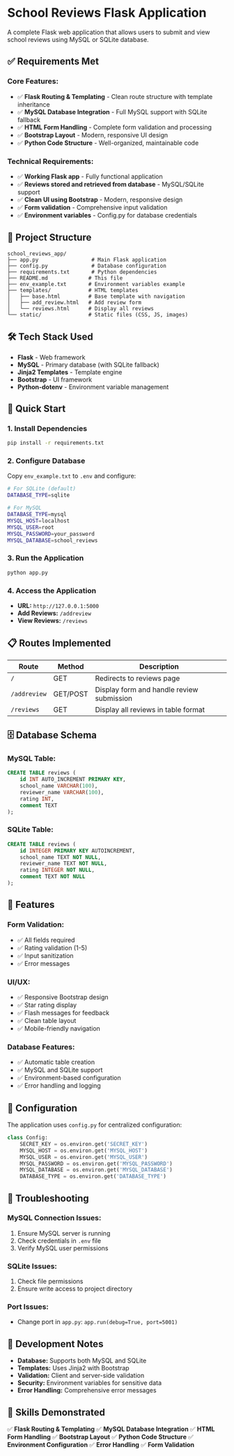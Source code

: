 # School Reviews Flask Application

A complete Flask web application that allows users to submit and view school reviews using MySQL or SQLite database.

## ✅ **Requirements Met**

### **Core Features:**
- ✅ **Flask Routing & Templating** - Clean route structure with template inheritance
- ✅ **MySQL Database Integration** - Full MySQL support with SQLite fallback
- ✅ **HTML Form Handling** - Complete form validation and processing
- ✅ **Bootstrap Layout** - Modern, responsive UI design
- ✅ **Python Code Structure** - Well-organized, maintainable code

### **Technical Requirements:**
- ✅ **Working Flask app** - Fully functional application
- ✅ **Reviews stored and retrieved from database** - MySQL/SQLite support
- ✅ **Clean UI using Bootstrap** - Modern, responsive design
- ✅ **Form validation** - Comprehensive input validation
- ✅ **Environment variables** - Config.py for database credentials

## 📁 **Project Structure**

```
school_reviews_app/
├── app.py                 # Main Flask application
├── config.py              # Database configuration
├── requirements.txt       # Python dependencies
├── README.md             # This file
├── env_example.txt       # Environment variables example
├── templates/            # HTML templates
│   ├── base.html         # Base template with navigation
│   ├── add_review.html   # Add review form
│   └── reviews.html      # Display all reviews
└── static/               # Static files (CSS, JS, images)
```

## 🛠️ **Tech Stack Used**

- **Flask** - Web framework
- **MySQL** - Primary database (with SQLite fallback)
- **Jinja2 Templates** - Template engine
- **Bootstrap** - UI framework
- **Python-dotenv** - Environment variable management

## 🚀 **Quick Start**

### **1. Install Dependencies**
```bash
pip install -r requirements.txt
```

### **2. Configure Database**
Copy `env_example.txt` to `.env` and configure:
```bash
# For SQLite (default)
DATABASE_TYPE=sqlite

# For MySQL
DATABASE_TYPE=mysql
MYSQL_HOST=localhost
MYSQL_USER=root
MYSQL_PASSWORD=your_password
MYSQL_DATABASE=school_reviews
```

### **3. Run the Application**
```bash
python app.py
```

### **4. Access the Application**
- **URL:** `http://127.0.0.1:5000`
- **Add Reviews:** `/addreview`
- **View Reviews:** `/reviews`

## 📋 **Routes Implemented**

| Route | Method | Description |
|-------|--------|-------------|
| `/` | GET | Redirects to reviews page |
| `/addreview` | GET/POST | Display form and handle review submission |
| `/reviews` | GET | Display all reviews in table format |

## 🗄️ **Database Schema**

### **MySQL Table:**
```sql
CREATE TABLE reviews (
    id INT AUTO_INCREMENT PRIMARY KEY,
    school_name VARCHAR(100),
    reviewer_name VARCHAR(100),
    rating INT,
    comment TEXT
);
```

### **SQLite Table:**
```sql
CREATE TABLE reviews (
    id INTEGER PRIMARY KEY AUTOINCREMENT,
    school_name TEXT NOT NULL,
    reviewer_name TEXT NOT NULL,
    rating INTEGER NOT NULL,
    comment TEXT NOT NULL
);
```

## 🎨 **Features**

### **Form Validation:**
- ✅ All fields required
- ✅ Rating validation (1-5)
- ✅ Input sanitization
- ✅ Error messages

### **UI/UX:**
- ✅ Responsive Bootstrap design
- ✅ Star rating display
- ✅ Flash messages for feedback
- ✅ Clean table layout
- ✅ Mobile-friendly navigation

### **Database Features:**
- ✅ Automatic table creation
- ✅ MySQL and SQLite support
- ✅ Environment-based configuration
- ✅ Error handling and logging

## 🔧 **Configuration**

The application uses `config.py` for centralized configuration:

```python
class Config:
    SECRET_KEY = os.environ.get('SECRET_KEY')
    MYSQL_HOST = os.environ.get('MYSQL_HOST')
    MYSQL_USER = os.environ.get('MYSQL_USER')
    MYSQL_PASSWORD = os.environ.get('MYSQL_PASSWORD')
    MYSQL_DATABASE = os.environ.get('MYSQL_DATABASE')
    DATABASE_TYPE = os.environ.get('DATABASE_TYPE')
```

## 🐛 **Troubleshooting**

### **MySQL Connection Issues:**
1. Ensure MySQL server is running
2. Check credentials in `.env` file
3. Verify MySQL user permissions

### **SQLite Issues:**
1. Check file permissions
2. Ensure write access to project directory

### **Port Issues:**
- Change port in `app.py`: `app.run(debug=True, port=5001)`

## 📝 **Development Notes**

- **Database:** Supports both MySQL and SQLite
- **Templates:** Uses Jinja2 with Bootstrap
- **Validation:** Client and server-side validation
- **Security:** Environment variables for sensitive data
- **Error Handling:** Comprehensive error messages

## 🎯 **Skills Demonstrated**

✅ **Flask Routing & Templating**
✅ **MySQL Database Integration** 
✅ **HTML Form Handling**
✅ **Bootstrap Layout**
✅ **Python Code Structure**
✅ **Environment Configuration**
✅ **Error Handling**
✅ **Form Validation** 